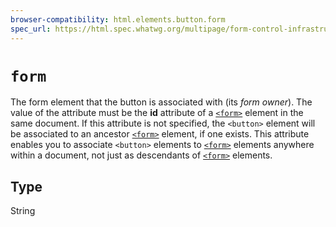```yaml
---
browser-compatibility: html.elements.button.form
spec_url: https://html.spec.whatwg.org/multipage/form-control-infrastructure.html#attr-fae-form
---
```


# `form`

The form element that the button is associated with (its *form
owner*). The value of the attribute must be the **id** attribute of
a
[`<form>`](/en-US/docs/Web/HTML/Element/form)
element in the same document. If this attribute is not specified,
the `<button>` element will be associated to an ancestor
[`<form>`](/en-US/docs/Web/HTML/Element/form)
element, if one exists. This attribute enables you to associate
`<button>` elements to
[`<form>`](/en-US/docs/Web/HTML/Element/form)
elements anywhere within a document, not just as descendants of
[`<form>`](/en-US/docs/Web/HTML/Element/form)
elements.

## Type

String
